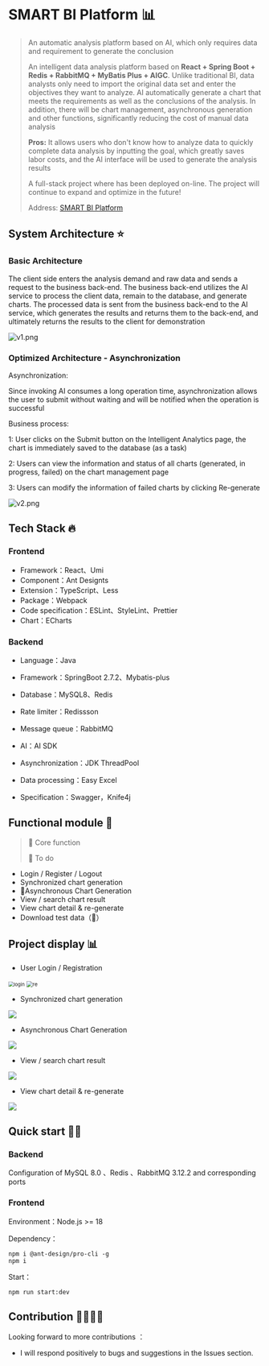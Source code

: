 # SMART BI Platform 📊

> An automatic analysis platform based on AI, which only requires data and requirement to generate the conclusion
>
> An intelligent data analysis platform based on **React + Spring Boot + Redis + RabbitMQ + MyBatis Plus + AIGC**. Unlike traditional BI, data analysts only need to import the original data set and enter the objectives they want to analyze. AI automatically generate a chart that meets the requirements as well as the conclusions of the analysis. In addition, there will be chart management, asynchronous generation and other functions, significantly reducing the cost of manual data analysis
>
> **Pros:**  It allows users who don't know how to analyze data to quickly complete data analysis by inputting the goal, which greatly saves labor costs, and the AI interface will be used to generate the analysis results
>
> A full-stack project where has been deployed on-line. The project will continue to expand and optimize in the future!
>
> Address: [SMART BI Platform](http://smartbi.eu-west-1.elasticbeanstalk.com/)




## System Architecture ⭐
### Basic  Architecture
The client side enters the analysis demand and raw data and sends a request to the business back-end. The business back-end utilizes the AI service to process the client data, remain to the database, and generate charts. The processed data is sent from the business back-end to the AI service, which generates the results and returns them to the back-end, and ultimately returns the results to the client for demonstration



<img src="images/v1.png" alt="v1.png" style="zoom:100%;" />


### Optimized Architecture - Asynchronization
Asynchronization: 

Since invoking AI consumes a long operation time, asynchronization allows the user to submit without waiting and will be notified when the operation is successful

Business process:

1: User clicks on the Submit button on the Intelligent Analytics page, the chart is immediately saved to the database (as a task)

2: Users can view the information and status of all charts (generated, in progress, failed) on the chart management page

3: Users can modify the information of failed charts by clicking Re-generate



<img src="images/v2.png" alt="v2.png" style="zoom:100%;" />



## Tech Stack 🔥

### Frontend
- Framework：React、Umi
- Component：Ant Designts
- Extension：TypeScript、Less
- Package：Webpack
- Code specification：ESLint、StyleLint、Prettier
- Chart：ECharts 


### Backend

- Language：Java

- Framework：SpringBoot 2.7.2、Mybatis-plus

- Database：MySQL8、Redis

- Rate limiter：Redissson

- Message queue：RabbitMQ

- AI：AI SDK

- Asynchronization：JDK ThreadPool

- Data processing：Easy Excel

- Specification：Swagger，Knife4j

  



## Functional module  🎊

> 🌟 Core function
>
> 🚀 To do

- Login / Register / Logout
- Synchronized chart generation
- 🌟Asynchronous Chart Generation
- View / search chart result 
- View chart detail & re-generate
- Download test data（🚀）




## Project display  📊
- User Login / Registration

<img src="images/login.png" alt="login" style="zoom:67%;" />

<img src="images/re.png" alt="re" style="zoom:75%;" />



- Synchronized chart generation

<img src="images/sync.png" />



- Asynchronous Chart Generation

<img src="images/asyn.png" />



- View / search chart result 

<img src="images/search.png" />



- View chart detail & re-generate

<img src="images/detail.png" />





## Quick start 🏃‍♂️

### Backend

Configuration of MySQL 8.0 、Redis 、RabbitMQ 3.12.2 and corresponding ports



### Frontend

Environment：Node.js >= 18

Dependency：

```
npm i @ant-design/pro-cli -g
npm i
```



Start：

```
npm run start:dev
```



## Contribution 👨‍👨‍👦‍👦

Looking forward to more contributions ：

- I will respond positively to bugs and suggestions in the Issues section.

